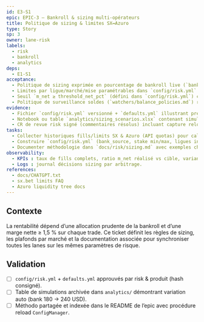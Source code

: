 ```yaml
---
id: E3-S1
epic: EPIC-3 — Bankroll & sizing multi-opérateurs
title: Politique de sizing & limites SX↔Azuro
type: Story
sp: 3
owner: lane-risk
labels:
  - risk
  - bankroll
  - analytics
deps:
  - E1-S1
acceptance:
  - Politique de sizing exprimée en pourcentage de bankroll live (`bank = RuntimeRegistry.getBank()`) avec clamp `stake_pct_cap`, `stake_min`, `stake_max` définis dans `config/risk.yml`, stop-day exprimé en `%` ou montant selon config et démontrant adaptation immédiate lorsque la bankroll varie (sans rebuild).
  - Limites par ligue/marché/mise paramétrables dans `config/risk.yml` (`oddsSlippage` par type, marchés exclus, hedge policy) et rechargées à chaud via `ConfigManager` (priorité CLI > ENV > fichiers > defaults) avec validation de schéma.
  - Seuil `m_net ≥ threshold_net_pct` (défini dans `config/risk.yml`) confirmé après coûts dynamiques (frais SX/Azuro live, gas runtime, slippage simulé) avec table calcul et estimateur ±5 % documenté.
  - Politique de surveillance soldes (`watchers/balance_policies.md`) rappelant alerte `< 15 USD`/wallet, interdiction bridge auto et journalisation du hash de config actif par trade.
evidence:
  - Fichier `config/risk.yml` versionné + `defaults.yml` illustrant precedence, avec hash de version référencé.
  - Notebook ou table `analytics/sizing_scenarios.xlsx` contenant simulations montrant variation auto lorsque `bank_source` change (onchain vs fixed test).
  - CR de revue risk signé (commentaires résolus) incluant capture reload à chaud (`ConfigManager` log) et tests stop-loss `%` vs absolu.
tasks:
  - Collecter historiques fills/limits SX & Azuro (API quotas) pour calibrage et intégrer conversions USD via oracles chainlink/off-chain signés.
  - Construire `config/risk.yml` (bank_source, stake min/max, ligues interdites, `oddsSlippage` bornes, hedge policy) + `defaults.yml`, brancher le watcher solde et mettre en place reload à chaud via `ConfigManager` (watcher FS, validation schema Zod/JSON-Schema).
  - Documenter méthodologie dans `docs/risk/sizing.md` avec exemples chiffrés, rappel alerte solde `< 15 USD`, description precedence CLI > ENV > fichiers > defaults et procédure de dry-run avant bascule.
observability:
  - KPIs : taux de fills complets, ratio m_net réalisé vs cible, variance P&L.
  - Logs : journal décisions sizing par arbitrage.
references:
  - docs/CHATGPT.txt
  - sx.bet limits FAQ
  - Azuro liquidity tree docs
---
```


## Contexte
La rentabilité dépend d’une allocation prudente de la bankroll et d’une marge nette ≥ 1,5 % sur chaque trade. Ce ticket définit les règles de sizing, les plafonds par marché et la documentation associée pour synchroniser toutes les lanes sur les mêmes paramètres de risque.

## Validation
- [ ] `config/risk.yml` + `defaults.yml` approuvés par risk & produit (hash consigné).
- [ ] Table de simulations archivée dans `analytics/` démontrant variation auto (bank 180 → 240 USD).
- [ ] Méthodo partagée et indexée dans le README de l’epic avec procédure reload `ConfigManager`.
